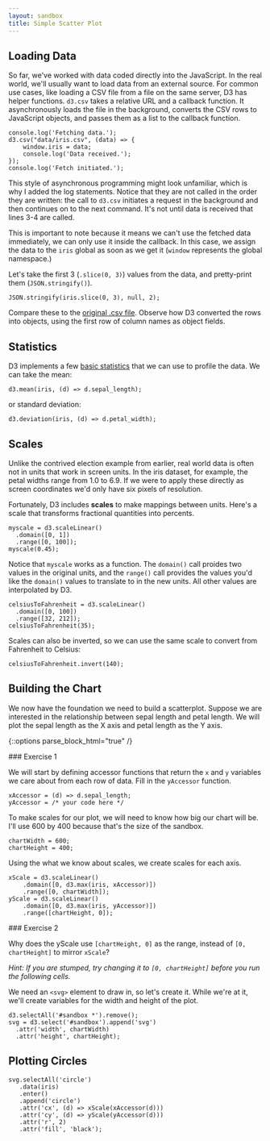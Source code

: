 ```yaml
---
layout: sandbox
title: Simple Scatter Plot
---
```


## Loading Data

So far, we've worked with data coded directly into the JavaScript. In the real world, we'll usually want to load data from an external source. For common use cases, like loading a CSV file from a file on the same server, D3 has helper functions. `d3.csv` takes a relative URL and a callback function. It asynchronously loads the file in the background, converts the CSV rows to JavaScript objects, and passes them as a list to the callback function.

    console.log('Fetching data.');
    d3.csv("data/iris.csv", (data) => {
        window.iris = data;
        console.log('Data received.');
    });
    console.log('Fetch initiated.');

This style of asynchronous programming might look unfamiliar, which is why I added the log statements. Notice that they are not called in the order they are written: the call to `d3.csv` initiates a request in the background and then continues on to the next command. It's not until data is received that lines 3-4 are called.

This is important to note because it means we can't use the fetched data immediately, we can only use it inside the callback. In this case, we assign the data to the `iris` global as soon as we get it (`window` represents the global namespace.)

Let's take the first 3 (`.slice(0, 3)`) values from the data, and pretty-print them (`JSON.stringify()`).

    JSON.stringify(iris.slice(0, 3), null, 2);

Compare these to the [original .csv file](data/iris.csv). Observe how D3 converted the rows into objects, using the first row of column names as object fields.

## Statistics

D3 implements a few [basic statistics](https://github.com/d3/d3-array/blob/master/README.md#statistics) that we can use to profile the data. We can take the mean:

    d3.mean(iris, (d) => d.sepal_length);

or standard deviation:

    d3.deviation(iris, (d) => d.petal_width);

## Scales

Unlike the contrived election example from earlier, real world data is often not in units that work in screen units. In the iris dataset, for example, the petal widths range from 1.0 to 6.9. If we were to apply these directly as screen coordinates we'd only have six pixels of resolution.

Fortunately, D3 includes **scales** to make mappings between units. Here's a scale that transforms fractional quantities into percents.

    myscale = d3.scaleLinear()
      .domain([0, 1])
      .range([0, 100]);
    myscale(0.45);

Notice that `myscale` works as a function. The `domain()` call proides two values in the original units, and the `range()` call provides the values you'd like the `domain()` values to translate to in the new units. All other values are interpolated by D3.

    celsiusToFahrenheit = d3.scaleLinear()
      .domain([0, 100])
      .range([32, 212]);
    celsiusToFahrenheit(35);

Scales can also be inverted, so we can use the same scale to convert from Fahrenheit to Celsius:

    celsiusToFahrenheit.invert(140);

## Building the Chart

We now have the foundation we need to build a scatterplot. Suppose we are interested in the relationship between sepal length and petal length. We will plot the sepal length as the X axis and petal length as the Y axis.

{::options parse_block_html="true" /}
<div class="exercise">
### Exercise 1

We will start by defining accessor functions that return the `x` and `y` variables we care about from each row of data. Fill in the `yAccessor` function.

    xAccessor = (d) => d.sepal_length;
    yAccessor = /* your code here */
</div>

To make scales for our plot, we will need to know how big our chart will be. I'll use 600 by 400 because that's the size of the sandbox.

    chartWidth = 600;
    chartHeight = 400;

Using the what we know about scales, we create scales for each axis.

    xScale = d3.scaleLinear()
        .domain([0, d3.max(iris, xAccessor)])
        .range([0, chartWidth]);
    yScale = d3.scaleLinear()
        .domain([0, d3.max(iris, yAccessor)])
        .range([chartHeight, 0]);

<div class="exercise">
### Exercise 2

Why does the yScale use `[chartHeight, 0]` as the range, instead of `[0, chartHeight]` to mirror `xScale`?

*Hint: If you are stumped, try changing it to `[0, chartHeight]` before you run the following cells.*
</div>

We need an `<svg>` element to draw in, so let's create it. While we're at it, we'll create variables for the width and height of the plot.

    d3.selectAll('#sandbox *').remove();
    svg = d3.select('#sandbox').append('svg')
      .attr('width', chartWidth)
      .attr('height', chartHeight);


## Plotting Circles



    svg.selectAll('circle')
       .data(iris)
       .enter()
       .append('circle')
       .attr('cx', (d) => xScale(xAccessor(d)))
       .attr('cy', (d) => yScale(yAccessor(d)))
       .attr('r', 2)
       .attr('fill', 'black');
